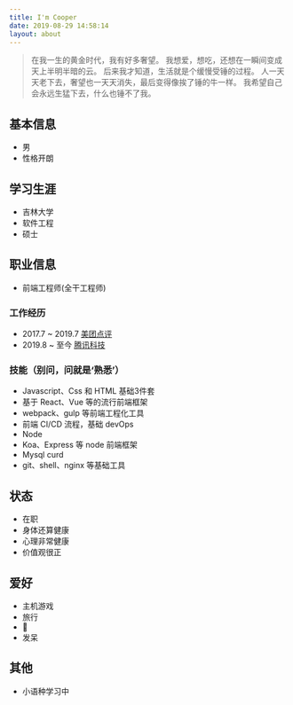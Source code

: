 ```yaml
---
title: I'm Cooper
date: 2019-08-29 14:58:14
layout: about
---
```


> 在我一生的黄金时代，我有好多奢望。
> 我想爱，想吃，还想在一瞬间变成天上半明半暗的云。
> 后来我才知道，生活就是个缓慢受锤的过程。
> 人一天天老下去，奢望也一天天消失，最后变得像挨了锤的牛一样。
> 我希望自己会永远生猛下去，什么也锤不了我。 

## 基本信息
- 男
- 性格开朗

## 学习生涯
- 吉林大学
- 软件工程
- 硕士

## 职业信息
- 前端工程师(全干工程师)

### 工作经历
- 2017.7 ~ 2019.7 [美团点评](https://about.meituan.com/home) 
- 2019.8 ~ 至今 [腾讯科技](https://www.tencent.com/zh-cn/index.html)

### 技能（别问，问就是‘熟悉’）
- Javascript、Css 和 HTML 基础3件套
- 基于 React、Vue 等的流行前端框架
- webpack、gulp 等前端工程化工具
- 前端 CI/CD 流程，基础 devOps
- Node
- Koa、Express 等 node 前端框架
- Mysql curd
- git、shell、nginx 等基础工具

## 状态
- 在职
- 身体还算健康
- 心理非常健康
- 价值观很正

## 爱好
- 主机游戏
- 旅行
- 🏀
- 发呆

## 其他
- 小语种学习中

